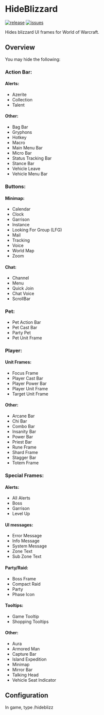 # HideBlizzard
[![release]](https://github.com/Gendr/HideBlizzard/releases)
[![issues]](https://github.com/Gendr/HideBlizzard/issues)

Hides blizzard UI frames for World of Warcraft.

## Overview

You may hide the following:
### Action Bar:

#### Alerts:
+ Azerite
+ Collection
+ Talent
#### Other:
+ Bag Bar
+ Gryphons
+ Hotkey
+ Macro
+ Main Menu Bar
+ Micro Bar
+ Status Tracking Bar
+ Stance Bar
+ Vehicle Leave
+ Vehicle Menu Bar

### Buttons:

#### Minimap:
+ Calendar
+ Clock
+ Garrison
+ Instance
+ Looking For Group (LFG)
+ Mail
+ Tracking
+ Voice
+ World Map
+ Zoom
#### Chat:
+ Channel
+ Menu
+ Quick Join
+ Chat Voice
+ ScrollBar

### Pet:
+ Pet Action Bar
+ Pet Cast Bar
+ Party Pet
+ Pet Unit Frame

### Player:

#### Unit Frames:
+ Focus Frame
+ Player Cast Bar
+ Player Power Bar
+ Player Unit Frame
+ Target Unit Frame
#### Other:
+ Arcane Bar
+ Chi Bar
+ Combo Bar
+ Insanity Bar
+ Power Bar
+ Priest Bar
+ Rune Frame
+ Shard Frame
+ Stagger Bar
+ Totem Frame

### Special Frames:

#### Alerts:
+ All Alerts
+ Boss
+ Garrison
+ Level Up
#### UI messages:
+ Error Message
+ Info Message
+ System Message
+ Zone Text
+ Sub Zone Text
#### Party/Raid:
+ Boss Frame
+ Compact Raid
+ Party
+ Phase Icon
#### Tooltips:
+ Game Tooltip
+ Shopping Tooltips
#### Other:
+ Aura
+ Armored Man
+ Capture Bar
+ Island Expedition
+ Minimap
+ Mirror Bar
+ Talking Head
+ Vehicle Seat Indicator

## Configuration

In game, type /hideblizz

[release]: https://img.shields.io/github/v/release/Gendr/HideBlizzard
[issues]: https://img.shields.io/github/issues/Gendr/HideBlizzard
